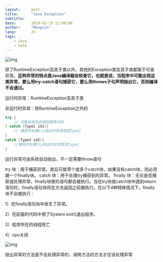 ```yaml
---
layout:     post
title:      "Java Exception"
subtitle:   
date:       2019-02-19 12:00:00
author:     "Mengxin"
lang:       zh
tags:
    - Java
    - note
---
```


![img](https://img-my.csdn.net/uploads/201211/27/1354020417_5176.jpg)

 除了RuntimeException及其子类以外，其他的Exception类及其子类都属于可查异常。**这种异常的特点是Java编译器会检查它，也就是说，当程序中可能出现这类异常，要么用try-catch语句捕获它，要么用throws子句声明抛出它，否则编译不会通过。**

运行时异常：RuntimeException及其子类

非运行时异常：除RuntimeException之外的

```java
try {
    // 可能会发生异常的程序代码
} catch (Type1 id1){
    // 捕获并处置try抛出的异常类型Type1
}
catch (Type2 id2){
    //捕获并处置try抛出的异常类型Type2
}
```

运行异常可由系统自动抛出，不一定需要throw语句

try 块：用于捕获异常。其后可接零个或多个catch块，如果没有catch块，则必须跟一个finally块。
catch 块：用于处理try捕获到的异常。
finally 块：无论是否捕获或处理异常，finally块里的语句都会被执行。当在try块或catch块中遇到return语句时，finally语句块将在方法返回之前被执行。在以下4种特殊情况下，finally块不会被执行：

1）在finally语句块中发生了异常。

2）在前面的代码中用了System.exit()退出程序。

3）程序所在的线程死亡

4）cpu关闭



![img](https://img-my.csdn.net/uploads/201211/27/1354022670_6403.jpg)

抛出异常的方法是不会处理异常的，调用方法的方法才应该处理异常